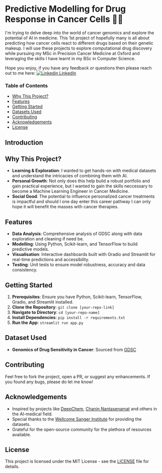 # Predictive Modelling for Drug Response in Cancer Cells 🧬💊


I'm trying to delve deep into the world of cancer genomics and explore the potential of AI in medicine. 
This 1st project of hopefully many is all about predicting how cancer cells react to different drugs based on their genetic makeup. 
I will use these projects to explore computational drug discovery while pursuing my MSc in Precision Cancer Medicine at Oxford and leveraging the skills I have learnt in my BSc in Computer Science.


Hope you enjoy, if you have any feedback or questions then please reach out to me here: [![Linkedin](https://i.stack.imgur.com/gVE0j.png) LinkedIn](https://www.linkedin.com/in/shaw-chifamba-8b0784113/) 

### Table of Contents
- [Why This Project?](#why-this-project)
- [Features](#features)
- [Getting Started](#getting-started)
- [Datasets Used](#dataset-used)
- [Contributing](#contributing)
- [Acknowledgements](#acknowledgements)
- [License](#license)

## Introduction


## Why This Project?
- **Learning & Exploration**: I wanted to get hands-on with medical datasets and understand the intricacies of combining them with AI.
- **Personal Growth**: Not only does this help build a robust portfolio and gain practical experience, but I wanted to gain the skills neccessary to become a Machine Learning Engineer in Cancer Medicine.
- **Social Good**: The potential to influence personalized cancer treatments is impactful and should I one day enter this career pathway I can only hope it will benefit the masses with cancer therapies.

## Features
- **Data Analysis**: Comprehensive analysis of GDSC along with data exploration and cleaning if need be.
- **Modelling**: Using Python, Scikit-learn, and TensorFlow to build predictive models.
- **Visualisation**: Interactive dashboards built with Gradio and Streamlit for real-time predictions and accessibility.
- **Testing**: Unit tests to ensure model robustness, accuracy and data consistency.

## Getting Started
1. **Prerequisites**: Ensure you have Python, Scikit-learn, TensorFlow, Gradio, and Streamlit installed.
2. **Clone the Repository**: `git clone [your-repo-link]`
3. **Navigate to Directory**: `cd [your-repo-name]`
4. **Install Dependencies**: `pip install -r requirements.txt`
5. **Run the App**: `streamlit run app.py`

## Dataset Used
- **Genomics of Drug Sensitivity in Cancer**: Sourced from [GDSC](https://www.cancerrxgene.org/)

## Contributing
Feel free to fork the project, open a PR, or suggest any enhancements. If you found any bugs, please do let me know!

## Acknowledgements
- Inspired by projects like [DeepChem](https://deepchem.io/), [Chanin Nantasenamat](https://github.com/dataprofessor) and others in the AI-medical field.
- Special thanks to the [Wellcome Sanger Institute](https://www.sanger.ac.uk/) for providing the datasets.
- Grateful for the open-source community for the plethora of resources available.

## License
This project is licensed under the MIT License - see the [LICENSE](/LICENSE) file for details.

